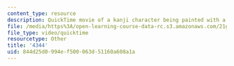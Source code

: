 ```yaml
---
content_type: resource
description: QuickTime movie of a kanji character being painted with a brush.
file: /media/https%3A/open-learning-course-data-rc.s3.amazonaws.com/21g-504-japanese-iv-spring-2009/844d25d0994ef500063d51160a608a1a_4344.mov
file_type: video/quicktime
resourcetype: Other
title: '4344'
uid: 844d25d0-994e-f500-063d-51160a608a1a
---
```

